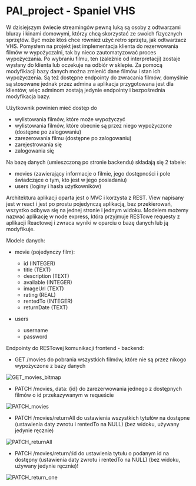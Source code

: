 # PAI_project - Spaniel VHS

W dzisiejszym świecie streamingów pewną luką są osoby z odtwarzami bluray i kinami domowymi, którzy chcą skorzystać ze swoich fizycznych sprzętów. Być może ktoś chce również użyć retro sprzętu, jak odtwarzacz VHS. Pomysłem na projekt jest implementacja klienta do rezerwowania filmów w wypożyczalni, tak by nieco zautomatyzować proces wypożyczania. Po wybraniu filmu, ten (zależnie od interpretacji) zostaje wysłany do klienta lub oczekuje na odbiór w sklepie. Za pomocą modyfikiacji bazy danych można zmienić dane filmów i stan ich wypożyczenia. Są też dostępne endpointy do zwracania filmów, domyślnie są stosowane jednak przez admina a aplikacja przygotowana jest dla klientów, więc adminom zostają jedynie endpointy i bezpośrednia modyfikacja bazy.

Użytkownik powinien mieć dostęp do
  - wylistowania filmów, które może wypożyczyć
  - wylistowania filmów, które obecnie są przez niego wypożyczone (dostępne po zalogowaniu)
  - zarezerowania filmu (dostępne po zalogowaniu)
  - zarejestrowania się
  - zalogowania się

Na bazę danych (umieszczoną po stronie backendu) składają się 2 tabele:
  - movies (zawierający informacje o filmie, jego dostępności i pole świadczące o tym, kto jest w jego posiadaniu)
  - users (loginy i hasła użytkowników)

Architektura aplikacji oparta jest o MVC i korzysta z REST. View napisany jest w react i jest po prostu pojedynczą aplikacją, bez przekierowań, wszystko odbywa się na jednej stronie i jednym widoku. Modelem możemy nazwać aplikację w node express, która przyjmuje RESTowe requesty z aplikacji Reactowej i zwraca wyniki w oparciu o bazę danych lub ją modyfikuje. 

Modele danych:
  - movie (pojedynczy film):
    - id (INTEGER)
    - title (TEXT)
    - description (TEXT)
    - available (INTEGER)
    - imageUrl (TEXT)
    - rating (REAL)
    - rentedTo (INTEGER)
    - returnDate (TEXT)
  
  - users
    - username
    - password

Endpointy do RESTowej komunikacji frontend - backend:
  - GET /movies do pobrania wszystkich filmów, które nie są przez nikogo wypożyczone z bazy danych  
  
![GET_movies_bitmap](https://user-images.githubusercontent.com/48535738/170116984-91151592-ed7a-4209-a1ea-508fd48c1cd7.png)

  - PATCH /movies, data: {id} do zarezerwowania jednego z dostępnych filmów o id przekazywanym w requeście 

![PATCH_movies](https://user-images.githubusercontent.com/48535738/170118784-85ad3150-84bb-4e86-86a4-f765f4142533.png)

  - PATCH /movies/returnAll do ustawienia wszystkich tytułów na dostępne (ustawienia daty zwrotu i rentedTo na NULL) (bez widoku, używany jedynie ręcznie)

![PATCH_returnAll](https://user-images.githubusercontent.com/48535738/170120451-8fcd9738-5a3b-41a6-95ee-df95f86d1d15.png)

  - PATCH /movies/return/:id do ustawienia tytułu o podanym id na dostępny (ustawienia daty zwrotu i rentedTo na NULL) (bez widoku, używany jedynie ręcznie)!

![PATCH_return_one](https://user-images.githubusercontent.com/48535738/170120549-49615abf-81ca-4130-9957-99919f68720e.png)
